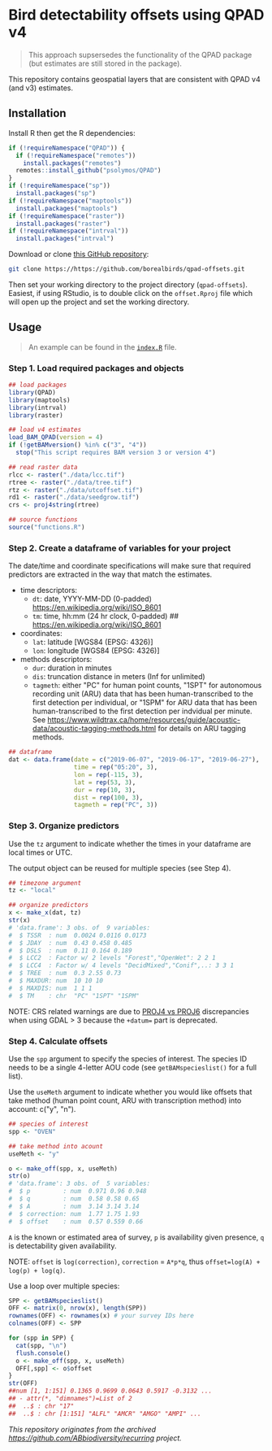# Bird detectability offsets using QPAD v4

> This approach supsersedes the functionality of the QPAD package (but estimates are still stored in the package).

This repository contains geospatial layers that are consistent with QPAD v4 (and v3) estimates.

## Installation

Install R then get the R dependencies:

```R
if (!requireNamespace("QPAD")) {
  if (!requireNamespace("remotes"))
    install.packages("remotes")
  remotes::install_github("psolymos/QPAD")
}
if (!requireNamespace("sp"))
  install.packages("sp")
if (!requireNamespace("maptools"))
  install.packages("maptools")
if (!requireNamespace("raster"))
  install.packages("raster")
if (!requireNamespace("intrval"))
  install.packages("intrval")
```

Download or clone [this GitHub repository](https://github.com/borealbirds/qpad-offsets):

```bash
git clone https://https://github.com/borealbirds/qpad-offsets.git
```

Then set your working directory to the project directory (`qpad-offsets`).
Easiest, if using RStudio, is to double click on the `offset.Rproj` file
which will open up the project and set the working directory.

## Usage

> An example can be found in the [`index.R`](index.R) file.

### Step 1. Load required packages and objects

```R
## load packages
library(QPAD)
library(maptools)
library(intrval)
library(raster)

## load v4 estimates
load_BAM_QPAD(version = 4)
if (!getBAMversion() %in% c("3", "4"))
  stop("This script requires BAM version 3 or version 4")

## read raster data
rlcc <- raster("./data/lcc.tif")
rtree <- raster("./data/tree.tif")
rtz <- raster("./data/utcoffset.tif")
rd1 <- raster("./data/seedgrow.tif")
crs <- proj4string(rtree)

## source functions
source("functions.R")
```

### Step 2. Create a dataframe of variables for your project

The date/time and coordinate specifications will make sure that required predictors are extracted in the way that match the estimates.

- time descriptors:
  - `dt`: date, YYYY-MM-DD (0-padded) https://en.wikipedia.org/wiki/ISO_8601
  - `tm`: time, hh:mm (24 hr clock, 0-padded) ## https://en.wikipedia.org/wiki/ISO_8601
- coordinates:
  - `lat`: latitude [WGS84 (EPSG: 4326)]
  - `lon`: longitude [WGS84 (EPSG: 4326)]
- methods descriptors:
  - `dur`: duration in minutes
  - `dis`: truncation distance in meters (Inf for unlimited)
  - `tagmeth`: either "PC" for human point counts, "1SPT" for autonomous recording unit (ARU) data that has been human-transcribed to the first detection per individual, or "1SPM" for ARU data that has been human-transcribed to the first detection per indvidual per minute. See https://www.wildtrax.ca/home/resources/guide/acoustic-data/acoustic-tagging-methods.html for details on ARU tagging methods.
```R
## dataframe
dat <- data.frame(date = c("2019-06-07", "2019-06-17", "2019-06-27"),
                  time = rep("05:20", 3), 
                  lon = rep(-115, 3),
                  lat = rep(53, 3),
                  dur = rep(10, 3), 
                  dist = rep(100, 3),
                  tagmeth = rep("PC", 3)) 
```

### Step 3. Organize predictors

Use the `tz` argument to indicate whether the times in your dataframe are local times or UTC.

The output object can be reused for multiple species (see Step 4).

```R
## timezone argument
tz <- "local"

## organize predictors
x <- make_x(dat, tz)
str(x)
# 'data.frame':	3 obs. of  9 variables:
#  $ TSSR  : num  0.0024 0.0116 0.0173
#  $ JDAY  : num  0.43 0.458 0.485
#  $ DSLS  : num  0.11 0.164 0.189
#  $ LCC2  : Factor w/ 2 levels "Forest","OpenWet": 2 2 1
#  $ LCC4  : Factor w/ 4 levels "DecidMixed","Conif",..: 3 3 1
#  $ TREE  : num  0.3 2.55 0.73
#  $ MAXDUR: num  10 10 10
#  $ MAXDIS: num  1 1 1
#  $ TM    : chr  "PC" "1SPT" "1SPM"
```

NOTE: CRS related warnings are due to [PROJ4 vs PROJ6](https://stackoverflow.com/questions/63727886/proj4-to-proj6-upgrade-and-discarded-datum-warnings) discrepancies when using GDAL > 3 because the `+datum=` part is deprecated.

### Step 4. Calculate offsets

Use the `spp` argument to specify the species of interest. The species ID needs to be a single 4-letter AOU code (see `getBAMspecieslist()` for a full list).

Use the `useMeth` argument to indicate whether you would like offsets that take method (human point count, ARU with transcription method) into account: c("y", "n").

```R
## species of interest
spp <- "OVEN"

## take method into acount
useMeth <- "y"

o <- make_off(spp, x, useMeth)
str(o)
# 'data.frame':	3 obs. of  5 variables:
#  $ p         : num  0.971 0.96 0.948
#  $ q         : num  0.58 0.58 0.65
#  $ A         : num  3.14 3.14 3.14
#  $ correction: num  1.77 1.75 1.93
#  $ offset    : num  0.57 0.559 0.66
```

`A` is the known or estimated area of survey, `p` is availability given presence, `q` is detectability given availability.

NOTE: `offset` is `log(correction)`, `correction` = `A*p*q`, thus `offset=log(A) + log(p) + log(q)`.

Use a loop over multiple species:

```R
SPP <- getBAMspecieslist()
OFF <- matrix(0, nrow(x), length(SPP))
rownames(OFF) <- rownames(x) # your survey IDs here
colnames(OFF) <- SPP

for (spp in SPP) {
  cat(spp, "\n")
  flush.console()
  o <- make_off(spp, x, useMeth)
  OFF[,spp] <- o$offset
}
str(OFF)
##num [1, 1:151] 0.1365 0.9699 0.0643 0.5917 -0.3132 ...
## - attr(*, "dimnames")=List of 2
##  ..$ : chr "17"
##  ..$ : chr [1:151] "ALFL" "AMCR" "AMGO" "AMPI" ...
```

*This repository originates from the archived <https://github.com/ABbiodiversity/recurring> project.*

